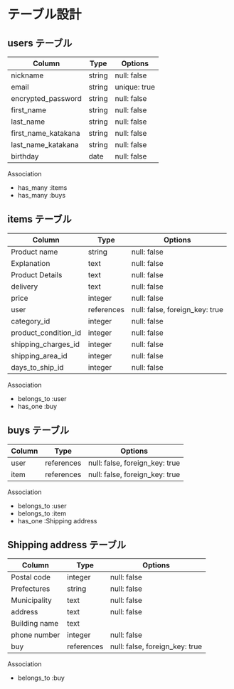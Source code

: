 # テーブル設計

## users テーブル

| Column              | Type    | Options     |
| --------            | ------  | ----------- |
| nickname            | string  | null: false |
| email               | string  | unique: true |
| encrypted_password  | string  | null: false |
| first_name          | string  | null: false |
| last_name           | string  | null: false |
| first_name_katakana | string  | null: false |
| last_name_katakana  | string  | null: false |
| birthday            | date    | null: false |

Association

- has_many :items
- has_many :buys


## items テーブル

| Column                | Type       | Options                        |
| ---------             | ---------- | ------------------------------ |
| Product name          | string     | null: false                    |
| Explanation           | text       | null: false                    |
| Product Details       | text       | null: false                    |
| delivery              | text       | null: false                    |
| price                 | integer    | null: false                    |
| user                  | references | null: false, foreign_key: true |
| category_id           | integer    | null: false                    |
| product_condition_id  | integer    | null: false                    |
| shipping_charges_id   | integer    | null: false                    |
| shipping_area_id      | integer    | null: false                    |
| days_to_ship_id       | integer    | null: false                    |

Association

- belongs_to :user
- has_one  :buy

## buys テーブル

| Column         | Type          | Options                        |
| ----------     | ----------    | ------------------------------ |
| user           | references    | null: false, foreign_key: true |
| item           | references    | null: false, foreign_key: true |


Association

- belongs_to :user
- belongs_to :item
- has_one  :Shipping address

## Shipping address テーブル

| Column            | Type          | Options                        |
| ----------        | ----------    | ------------------------------ |
| Postal code       | integer       | null: false                    |
| Prefectures       | string        | null: false                    |
| Municipality      | text          | null: false                    |
| address           | text          | null: false                    |
| Building name     | text          |                                |
| phone number      | integer       | null: false                    |
| buy               | references    | null: false, foreign_key: true |

Association

- belongs_to :buy


